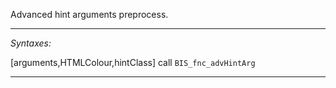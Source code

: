 Advanced hint arguments preprocess.


---
*Syntaxes:*

[arguments,HTMLColour,hintClass] call `BIS_fnc_advHintArg`

---
